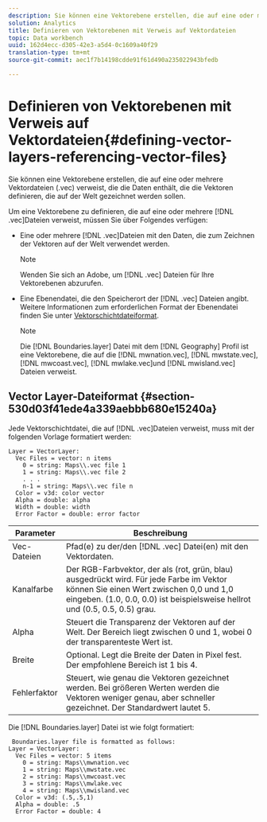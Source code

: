 ```yaml
---
description: Sie können eine Vektorebene erstellen, die auf eine oder mehrere Vektordateien (.vec) verweist, die die Daten enthält, die die Vektoren definieren, die auf der Welt gezeichnet werden sollen.
solution: Analytics
title: Definieren von Vektorebenen mit Verweis auf Vektordateien
topic: Data workbench
uuid: 162d4ecc-d305-42e3-a5d4-0c1609a40f29
translation-type: tm+mt
source-git-commit: aec1f7b14198cdde91f61d490a235022943bfedb

---
```



# Definieren von Vektorebenen mit Verweis auf Vektordateien{#defining-vector-layers-referencing-vector-files}

Sie können eine Vektorebene erstellen, die auf eine oder mehrere Vektordateien (.vec) verweist, die die Daten enthält, die die Vektoren definieren, die auf der Welt gezeichnet werden sollen.

Um eine Vektorebene zu definieren, die auf eine oder mehrere [!DNL .vec]Dateien verweist, müssen Sie über Folgendes verfügen:

* Eine oder mehrere [!DNL .vec]Dateien mit den Daten, die zum Zeichnen der Vektoren auf der Welt verwendet werden.

   >[!NOTE]
   >
   >Wenden Sie sich an Adobe, um [!DNL .vec] Dateien für Ihre Vektorebenen abzurufen.

* Eine Ebenendatei, die den Speicherort der [!DNL .vec] Dateien angibt. Weitere Informationen zum erforderlichen Format der Ebenendatei finden Sie unter [Vektorschichtdateiformat](../../../../home/c-geo-oview/c-wk-img-lyrs/c-wk-vctr-lyrs/c-def-vctr-files.md#section-530d03f41ede4a339aebbb680e15240a).

   >[!NOTE]
   >
   >Die [!DNL Boundaries.layer] Datei mit dem [!DNL Geography] Profil ist eine Vektorebene, die auf die [!DNL mwnation.vec], [!DNL mwstate.vec], [!DNL mwcoast.vec], [!DNL mwlake.vec]und [!DNL mwisland.vec] Dateien verweist.

## Vector Layer-Dateiformat {#section-530d03f41ede4a339aebbb680e15240a}

Jede Vektorschichtdatei, die auf [!DNL .vec]Dateien verweist, muss mit der folgenden Vorlage formatiert werden:

```
Layer = VectorLayer:
  Vec Files = vector: n items
    0 = string: Maps\\.vec file 1
    1 = string: Maps\\.vec file 2
    . . .
    n-1 = string: Maps\\.vec file n
  Color = v3d: color vector
  Alpha = double: alpha
  Width = double: width
  Error Factor = double: error factor
```

| Parameter | Beschreibung |
|---|---|
| Vec-Dateien | Pfad(e) zu der/den [!DNL .vec] Datei(en) mit den Vektordaten. |
| Kanalfarbe | Der RGB-Farbvektor, der als (rot, grün, blau) ausgedrückt wird. Für jede Farbe im Vektor können Sie einen Wert zwischen 0,0 und 1,0 eingeben. (1.0, 0.0, 0.0) ist beispielsweise hellrot und (0.5, 0.5, 0.5) grau. |
| Alpha | Steuert die Transparenz der Vektoren auf der Welt. Der Bereich liegt zwischen 0 und 1, wobei 0 der transparenteste Wert ist. |
| Breite | Optional. Legt die Breite der Daten in Pixel fest. Der empfohlene Bereich ist 1 bis 4. |
| Fehlerfaktor | Steuert, wie genau die Vektoren gezeichnet werden. Bei größeren Werten werden die Vektoren weniger genau, aber schneller gezeichnet. Der Standardwert lautet 5. |

Die [!DNL Boundaries.layer] Datei ist wie folgt formatiert:

```
 Boundaries.layer file is formatted as follows:
Layer = VectorLayer:
  Vec Files = vector: 5 items
    0 = string: Maps\\mwnation.vec
    1 = string: Maps\\mwstate.vec
    2 = string: Maps\\mwcoast.vec
    3 = string: Maps\\mwlake.vec
    4 = string: Maps\\mwisland.vec
  Color = v3d: (.5,.5,1)
  Alpha = double: .5
  Error Factor = double: 4
```

